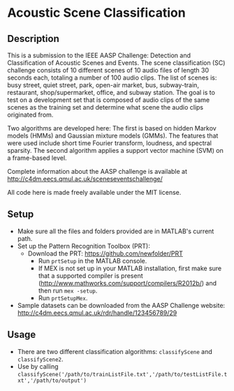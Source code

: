 Acoustic Scene Classification
=============================

Description
-----------

This is a submission to the IEEE AASP Challenge: Detection and Classification of Acoustic Scenes and Events.
The scene classification (SC) challenge consists of 10 different scenes of 10 audio files of length
30 seconds each, totaling a number of 100 audio clips. The list
of scenes is: busy street, quiet street, park, open-air market, bus,
subway-train, restaurant, shop/supermarket, office, and subway station.
The goal is to test on a development set that is composed
of audio clips of the same scenes as the training set and determine
what scene the audio clips originated from.

Two algorithms are developed here: The first is based on hidden Markov models (HMMs) and Gaussian mixture models (GMMs).
The features that were used include short time Fourier transform, loudness, and spectral sparsity.
The second algorithm applies a support vector machine (SVM) on a frame-based level.

Complete information about the AASP challenge is available at http://c4dm.eecs.qmul.ac.uk/sceneseventschallenge/

All code here is made freely available under the MIT license.

Setup
-----

- Make sure all the files and folders provided are in MATLAB's current path.
- Set up the Pattern Recognition Toolbox (PRT):
  - Download the PRT: https://github.com/newfolder/PRT
	- Run `prtSetup` in the MATLAB console.
	- If MEX is not set up in your MATLAB installation, first make sure that a supported compiler
	  is present (http://www.mathworks.com/support/compilers/R2012b/) and then run `mex -setup`.
	- Run `prtSetupMex`.
- Sample datasets can be downloaded from the AASP Challenge website: http://c4dm.eecs.qmul.ac.uk/rdr/handle/123456789/29

Usage
-----

- There are two different classification algorithms: `classifyScene` and `classifyScene2`.
- Use by calling `classifyScene('/path/to/trainListFile.txt','/path/to/testListFile.txt','/path/to/output')`
